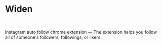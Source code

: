 # Widen

<br />

Instagram auto follow chrome extension — The extension helps you follow all of someone's followers, followings, or likers.
